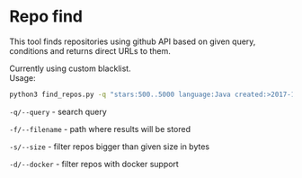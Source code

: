 # Repo find
This tool finds repositories using github API based on given query, conditions and returns direct URLs to them. 

Currently using custom blacklist. \
Usage:
```bash
python3 find_repos.py -q "stars:500..5000 language:Java created:>2017-10-11 sort:updated" -f /tmp/results.txt -s 10000 -d
```

`-q/--query` - search query

`-f/--filename` - path where results will be stored

`-s/--size` - filter repos bigger than given size in bytes

`-d/--docker` - filter repos with docker support
